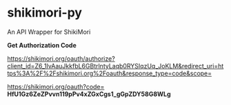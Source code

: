 # shikimori-py

An API Wrapper for ShikiMori

**Get Authorization Code**

https://shikimori.org/oauth/authorize?client_id=Z6_1IvAauJkkfbL6GBtrlntyLaqb0RYSIqzUq_JoKLM&redirect_uri=https%3A%2F%2Fshikimori.org%2Foauth&response_type=code&scope=

https://shikimori.org/oauth?code=  **HfU1Gz6ZeZPvvn119pPv4xZGxCgs1_gGpZDY58G8WLg**
